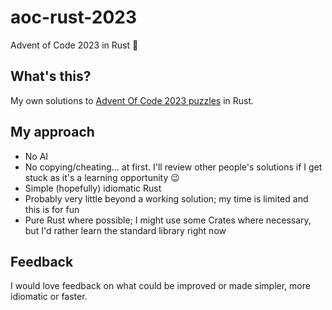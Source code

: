 # aoc-rust-2023

Advent of Code 2023 in Rust 🎄

## What's this?

My own solutions to [Advent Of Code 2023 puzzles][aoc_2023] in Rust.

## My approach

* No AI
* No copying/cheating... at first. I'll review other people's solutions if I get stuck as it's a learning opportunity 😉
* Simple (hopefully) idiomatic Rust
* Probably very little beyond a working solution; my time is limited and this is for fun
* Pure Rust where possible; I might use some Crates where necessary, but I'd rather learn the standard library right now

## Feedback

I would love feedback on what could be improved or made simpler, more idiomatic or faster.


[aoc_2023]: https://adventofcode.com/2023